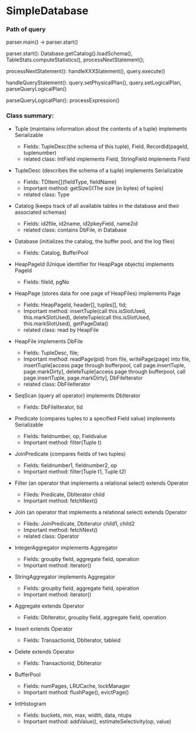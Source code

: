 # SimpleDatabase

### Path of query

parser.main() -> parser.start()

parser.start(): Database.getCatalog().loadSchema(), TableStats.computeStatistics(), processNextStatement();

processNextStatement(): handleXXXStatement(), query.execute()

handleQueryStatement(): query.setPhysicalPlan(), query.setLogicalPlan, parseQueryLogicalPlan()

parseQueryLogicalPlan(): processExpression()

### Class summary:
- Tuple (maintains information about the contents of a tuple) implements Serializable
  - Fields: TupleDesc(the schema of this tuple), Field[](data), RecordId(pageId, tuplenumber)
  - related class: IntField implements Field, StringField implements Field

- TupleDesc (describes the schema of a tuple) implements Serializable
  - Fields: TDItem[](fieldType, fieldName)
  - Important method: getSize()(The size (in bytes) of tuples)
  - related class: Type

- Catalog (keeps track of all available tables in the database and their associated schemas)
  - Fields: id2file, id2name, id2pkeyField, name2id
  - related class: contains DbFile, in Database
  
- Database (initializes the catalog, the buffer pool, and the log files)
  - Fields: Catalog, BufferPool

- HeapPageId (Unique identifier for HeapPage objects) implements PageId
  - Fields: fileId, pgNo
  
- HeapPage (stores data for one page of HeapFiles) implements Page
  - Fields: HeapPageId, header[], tuples[], tid;
  - Important method: insertTuple(call this.isSlotUsed, this.markSlotUsed), deleteTuple(call this.isSlotUsed, this.markSlotUsed), getPageData()
  - related class: read by HeapFile

- HeapFile implements DbFile
  - Fields: TupleDesc, file;
  - Important method: readPage(pid) from file, writePage(page) into file, insertTuple[access page through bufferpool, call page.insertTuple, page.markDirty], deleteTuple[access page through bufferpool, call page.insertTuple, page.markDirty], DbFileIterator
  - related class: DbFileIterator

- SeqScan (query all operator) implements DbIterator
  - Fields: DbFileIterator, tid 

- Predicate (compares tuples to a specified Field value) implements Serializable
  - Fields: fieldnumber, op, Fieldvalue
  - Important method: filter(Tuple t)
  
- JoinPredicate (compares fields of two tuples)
  - Fields: fieldnumber1, fieldnumber2, op
  - Important method: filter(Tuple t1, Tuple t2)
  
- Filter (an operator that implements a relational select) extends Operator
  - Fileds: Predicate, DbIterator child
  - Important method: fetchNext()
  
- Join (an operator that implements a relational select) extends Operator
  - Fileds: JoinPredicate, DbIterator child1, child2
  - Important method: fetchNext()
  - related class: Operator

- IntegerAggregator implements Aggregator
  - Fields: groupby field, aggregate field, operation
  - Important method: iterator()
  
- StringAggregator implements Aggregator
  - Fields: groupby field, aggregate field, operation
  - Important method: iterator()
  
- Aggregate extends Operator
  - Fields: DbIterator, groupby field, aggregate field, operation
  
- Insert extends Operator
  - Fields: TransactionId, DbIterator, tableid

- Delete extends Operator
  - Fields: TransactionId, DbIterator

- BufferPool
  - Fields: numPages, LRUCache, lockManager
  - Important method: flushPage(), evictPage()

- IntHistogram
  - Fields: buckets, min, max, width, data, ntups
  - Important method: addValue(), estimateSelectivity(op, value)
